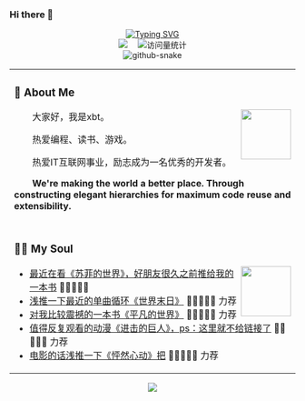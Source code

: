 ### Hi there 👋
<div align="center">
  <!-- dynamic typing effect 动态打字效果 -->
  <div align="center">
    <a href="https://blog.sunguoqi.com/">
      <img src="https://readme-typing-svg.demolab.com?font=Fira+Code&pause=1000&width=435&lines=console.log(%22Hello%2C%20World%22);xbt祝您天天开心!&center=true&size=27" alt="Typing SVG" />
    </a>
  </div>
   <div align="center">
    <a href="https://xbt12138-blog.xyz/"><img src="https://img.shields.io/badge/Website-博客-blue" /></a>&emsp;
    <!-- <a href=""><img src="" /></a>&emsp; -->
    <!-- visitor statistics logo 访问量统计徽标 -->
    <img src="https://komarev.com/ghpvc/?username=xbt12138&label=Views&color=0e75b6&style=flat" alt="访问量统计" />
  </div>
  
  <!-- Snake Code Contribution Map 贪吃蛇代码贡献图 -->
  <picture>
    <source media="(prefers-color-scheme: dark)" srcset="https://cdn.jsdelivr.net/gh/sun0225SUN/sun0225SUN/profile-snake-contrib/github-contribution-grid-    snake-dark.svg" />
    <source media="(prefers-color-scheme: light)" srcset="https://cdn.jsdelivr.net/gh/sun0225SUN/sun0225SUN/profile-snake-contrib/github-contribution-grid-snake.svg" />
    <img alt="github-snake" src="https://cdn.jsdelivr.net/gh/sun0225SUN/sun0225SUN/profile-snake-contrib/github-contribution-grid-snake-dark.svg" />
  </picture>
  
</div>

<table>
<tr><td>

<!-- About me 关于我 -->
### 🤺 About Me

<img align="right" width="88" src="https://cdn.jsdelivr.net/gh/xbt12138/xbt12138@1.0/assets/images/xiaoxin.jpg" />

<p>&emsp;&emsp;大家好，我是xbt。</p>
<p>&emsp;&emsp;热爱编程、读书、游戏。</p>
<p>&emsp;&emsp;热爱IT互联网事业，励志成为一名优秀的开发者。</p>
<p><strong>&emsp;&emsp;We're making the world a better place. Through constructing elegant hierarchies for maximum code reuse and extensibility.</strong></p>

</td></tr>

<tr><td>



<tr><td>

### 🤾‍♂️ My Soul

<img align="right" width="88" src="https://cdn.jsdelivr.net/gh/sun0225SUN/sun0225SUN/assets/images/artist.png" />

<!-- START_SECTION:douban -->
* <a href='https://book.douban.com/subject/27172839/' target='_blank'>最近在看《苏菲的世界》，好朋友很久之前推给我的一本书</a> 🌟🌟🌟🌟🌟
* <a href='https://www.bilibili.com/video/BV1MX4y1w74v/' target='_blank'>浅推一下最近的单曲循环《世界末日》</a> 🌟🌟🌟🌟🌟 力荐
* <a href='https://book.douban.com/subject/35493439/' target='_blank'>对我比较震撼的一本书《平凡的世界》</a> 🌟🌟🌟🌟🌟 力荐
* <a href='' target='_blank'>值得反复观看的动漫《进击的巨人》，ps：这里就不给链接了</a> 🌟🌟🌟🌟🌟 力荐
* <a href='https://movie.douban.com/subject/3319755/' target='_blank'>电影的话浅推一下《怦然心动》把</a> 🌟🌟🌟🌟🌟 力荐
<!-- END_SECTION:douban -->

</td></tr>
</table>
<div align="center"> <img src="https://metrics.lecoq.io/xbt12138?template=classic&config.timezone=Asia%2FShanghai"> </div>

<!--
**xbt12138/xbt12138** is a ✨ _special_ ✨ repository because its `README.md` (this file) appears on your GitHub profile.

Here are some ideas to get you started:

- 🔭 I’m currently working on ...
- 🌱 I’m currently learning ...
- 👯 I’m looking to collaborate on ...
- 🤔 I’m looking for help with ...
- 💬 Ask me about ...
- 📫 How to reach me: ...
- 😄 Pronouns: ...
- ⚡ Fun fact: ...
-->
